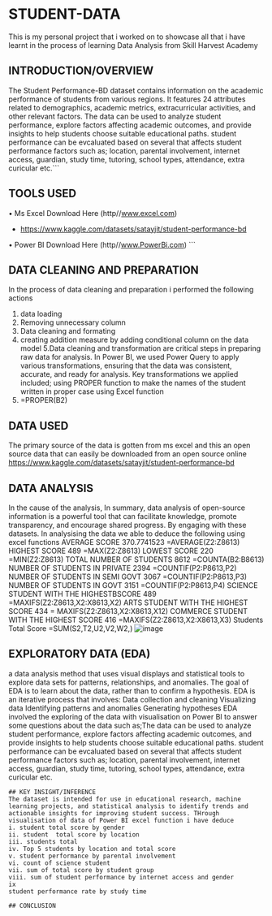 # STUDENT-DATA
This is my personal project that i worked on to showcase all that i have learnt in the process of learning Data Analysis from Skill Harvest Academy
## INTRODUCTION/OVERVIEW
The Student Performance-BD dataset contains information on the academic performance of students from various regions. It features 24 attributes related to demographics, academic metrics, extracurricular activities, and other relevant factors. The data can be used to analyze student performance, explore factors affecting academic outcomes, and provide insights to help students choose suitable educational paths. student performance can be evcaluated based on several that affects student performance factors such as; location, parental involvement, internet access, guardian, study time, tutoring, school types, attendance, extra curicular etc.```
## TOOLS USED
•	Ms Excel Download Here (http//www.excel.com) 
* https://www.kaggle.com/datasets/satayjit/student-performance-bd

•	Power BI Download Here (http//www.PowerBi.com) ```

## DATA CLEANING AND PREPARATION
In the process of data cleaning and preparation i performed the following actions
1.	data loading
2.	Removing unnecessary column
3.	Data cleaning and formating
4.	creating addition measure by adding conditional column on the data model 5.Data cleaning and transformation are critical steps in preparing raw data for analysis. In Power BI, we used Power Query to apply various transformations, ensuring that the data was consistent, accurate, and ready for analysis. Key transformations we applied included; using PROPER function to make the names of the student written in proper case using Excel function
5.	=PROPER(B2)
## DATA USED
The primary source of the data is gotten from ms excel and this an open source data that can easily be downloaded from an open source online
https://www.kaggle.com/datasets/satayjit/student-performance-bd

## DATA ANALYSIS
In the cause of the analysis, In summary, data analysis of open-source information is a powerful tool that can facilitate knowledge, promote transparency, and encourage shared progress. By engaging with these datasets. In analysising the data we able to deduce the following using excel functions
AVERAGE SCORE	370.7741523 =AVERAGE(Z2:Z8613)
HIGHEST SCORE	489 =MAX(Z2:Z8613)
LOWEST SCORE	220 =MIN(Z2:Z8613)
TOTAL NUMBER OF STUDENTS	8612 =COUNTA(B2:B8613)
NUMBER OF STUDENTS IN PRIVATE 	2394 =COUNTIF(P2:P8613,P2)
NUMBER OF STUDENTS IN  SEMI GOVT 	3067 =COUNTIF(P2:P8613,P3)
NUMBER OF STUDENTS IN GOVT	3151 =COUNTIF(P2:P8613,P4)
SCIENCE STUDENT WITH THE HIGHESTBSCORE	489 =MAXIFS(Z2:Z8613,X2:X8613,X2)
ARTS STUDENT WITH THE HIGHEST SCORE	434 = MAXIFS(Z2:Z8613,X2:X8613,X12)
COMMERCE STUDENT WITH THE HIGHEST SCORE	416 =MAXIFS(Z2:Z8613,X2:X8613,X3)
Students Total Score =SUM(S2,T2,U2,V2,W2,)
![image](https://github.com/user-attachments/assets/57fb07b5-db3a-47b6-8d3c-eff120276f42)


## EXPLORATORY DATA (EDA)
a data analysis method that uses visual displays and statistical tools to explore data sets for patterns, relationships, and anomalies. The goal of EDA is to learn about the data, rather than to confirm a hypothesis. EDA is an iterative process that involves: Data collection and cleaning Visualizing data Identifying patterns and anomalies Generating hypotheses EDA involved the exploring of the data with visualisation on Power BI to answer some questions about the data such as;The data can be used to analyze student performance, explore factors affecting academic outcomes, and provide insights to help students choose suitable educational paths. student performance can be evcaluated based on several that affects student performance factors such as; location, parental involvement, internet access, guardian, study time, tutoring, school types, attendance, extra curicular etc.
```
## KEY INSIGHT/INFERENCE
The dataset is intended for use in educational research, machine learning projects, and statistical analysis to identify trends and actionable insights for improving student success. THrough visualisation of data of Power BI excel function i have deduce
i. student total score by gender
ii. student  total score by location
iii. students total
iv. Top 5 students by location and total score
v. student performance by parental involvement
vi. count of science student
vii. sum of total score by student group
viii. sum of student performance by internet access and gender
ix
student performance rate by study time

## CONCLUSION

